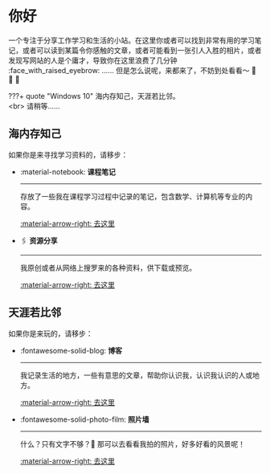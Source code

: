 # 你好

一个专注于分享工作学习和生活的小站。在这里你或者可以找到非常有用的学习笔记，或者可以读到某篇令你感触的文章，或者可能看到一张引人入胜的相片，或者发现写网站的人是个庸才，导致你在这里浪费了几分钟 :face_with_raised_eyebrow: …… 但是怎么说呢，来都来了，不妨到处看看～ :zany_face: :zany_face: :zany_face:

???+ quote "Windows 10"
    海内存知己，天涯若比邻。<br><br\> 请稍等……

## 海内存知己

如果你是来寻找学习资料的，请移步：

<div class="grid cards" markdown>

- :material-notebook: __课程笔记__

    ---

    存放了一些我在课程学习过程中记录的笔记，包含数学、计算机等专业的内容。

    [:material-arrow-right: 去这里](./notes/index.md)

- :paperclips: __资源分享__

    ---

    我原创或者从网络上搜罗来的各种资料，供下载或预览。

    [:material-arrow-right: 去这里](./resources/index.md)

</div>

## 天涯若比邻

如果你是来玩的，请移步：

<div class="grid cards" markdown>

- :fontawesome-solid-blog: __博客__

    ---

    我记录生活的地方，一些有意思的文章，帮助你认识我，认识我认识的人或地方。

    [:material-arrow-right: 去这里](./blog/index.md)

- :fontawesome-solid-photo-film: __照片墙__

    ---

    什么？只有文字不够？:woozy_face: 那可以去看看我拍的照片，好多好看的风景呢！

    [:material-arrow-right: 去这里](./photos/index.md)

</div>
